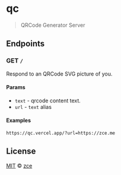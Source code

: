 # qc

> QRCode Generator Server

## Endpoints

### GET `/`

Respond to an QRCode SVG picture of you.

#### Params

- `text` - qrcode content text.
- `url` - `text` alias

#### Examples

`https://qc.vercel.app/?url=https://zce.me`

## License

[MIT](LICENSE) &copy; [zce](https://zce.me)
